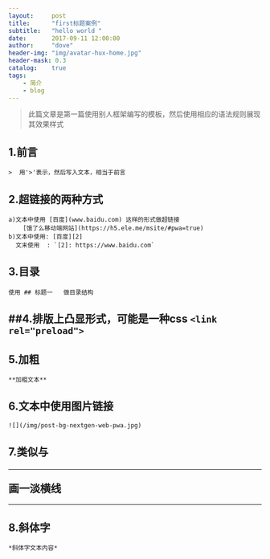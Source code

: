 ```yaml
---
layout:     post
title:      "first标题案例"	
subtitle:   "hello world "			
date:       2017-09-11 12:00:00
author:     "dove"
header-img: "img/avatar-hux-home.jpg"  
header-mask: 0.3
catalog:    true
tags:
    - 简介
    - blog
---
```


> 此篇文章是第一篇使用别人框架编写的模板，然后使用相应的语法规则展现其效果样式

## 1.前言
	>  用'>'表示，然后写入文本，相当于前言
	
## 2.超链接的两种方式
	a)文本中使用 [百度](www.baidu.com) 这样的形式做超链接
		[饿了么移动端网站](https://h5.ele.me/msite/#pwa=true)
	b)文本中使用: [百度][2]
	  文末使用  : `[2]: https://www.baidu.com`

## 3.目录
	使用 ## 标题一   做目录结构
	  
##4.排版上凸显形式，可能是一种css
	`<link rel="preload">`  
---	
## 5.加粗
	**加粗文本**

## 6.文本中使用图片链接
	![](/img/post-bg-nextgen-web-pwa.jpg)
	
## 7.类似与<hr> 画一淡横线

---

## 8.斜体字
	*斜体字文本内容*
	
[2]: https://www.baidu.com